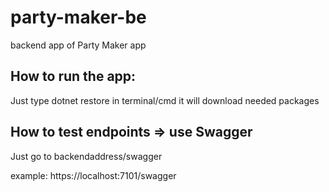 # party-maker-be
backend app of Party Maker app

## How to run the app:
Just type dotnet restore in terminal/cmd
it will download needed packages

## How to test endpoints => use Swagger
Just go to backendaddress/swagger

example: https://localhost:7101/swagger
